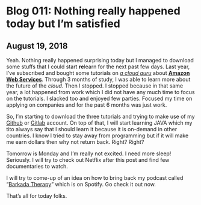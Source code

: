 # Blog 011: Nothing really happened today but I’m satisfied
## August 19, 2018

Yeah. Nothing really happened surprising today but I managed to download some stuffs that I could start **re**learn for the next past few days. Last year, I’ve subscribed and bought some tutorials on *[a cloud guru](https://acloud.guru)* about **[Amazon Web Services](https://aws.amazon.com)**. Through 3 months of study, I was able to learn more about the future of the *cloud*. Then I stopped. I stopped because in that same year, a lot happened from work which I did not have any much time to focus on the tutorials. I slacked too and enjoyed few parties. Focused my time on applying on companies and for the past 6 months was just work.

So, I’m starting to download the three tutorials and trying to make use of my [Github](https://www.github.com) or [Gitlab](https://www.gitlab.com) account. On top of that, I will start learning JAVA which my tito always say that I should learn it because it is on-demand in other countries. I know I tried to stay away from programming but if it will make me earn dollars then why not return back. Right? Right?

Tomorrow is Monday and I’m really not excited. I need more sleep! Seriously. I will try to check out Netflix after this post and find few documentaries to watch.

I will try to come-up of an idea on how to bring back my podcast called “[Barkada Therapy](https://open.spotify.com/show/3G2v0gVSOLN8QlFj3ae8mW?si=rwF5kJy8SlmKyuzm5tMX-A)” which is on Spotify. Go check it out now.

That’s all for today folks.
